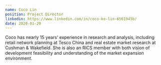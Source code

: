 ```yaml
---
name: Coco Lin
position: Project Director
linkedin: https://www.linkedin.com/in/coco-ke-lin-6561945b/
date: 2020-01-20
---
```


Coco has nearly 15 years’ experience in research and analysis, including retail network planning at Tesco China and real estate market research at Cushman & Wakefield. She is also an RICS member with both vision of development feasibility and understanding of the market expansion environment.
